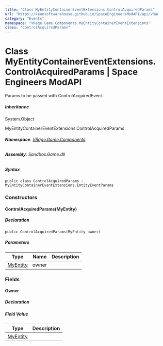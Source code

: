 ```yaml
---
title: "Class MyEntityContainerEventExtensions.ControlAcquiredParams"
url: "https://keensoftwarehouse.github.io/SpaceEngineersModAPI/api/VRage.Game.Components.MyEntityContainerEventExtensions.ControlAcquiredParams.html"
category: "Events"
namespace: "VRage.Game.Components.MyEntityContainerEventExtensions"
class: "ControlAcquiredParams"
---
```


# Class MyEntityContainerEventExtensions.ControlAcquiredParams | Space Engineers ModAPI

Params to be passed with ControlAcquiredEvent..

##### Inheritance

System.Object

MyEntityContainerEventExtensions.ControlAcquiredParams

###### **Namespace**: [VRage.Game.Components](https://keensoftwarehouse.github.io/SpaceEngineersModAPI/api/VRage.Game.Components.html)

###### **Assembly**: Sandbox.Game.dll

##### Syntax

```
public class ControlAcquiredParams : MyEntityContainerEventExtensions.EntityEventParams
```

### Constructors

#### ControlAcquiredParams(MyEntity)

##### Declaration

```
public ControlAcquiredParams(MyEntity owner)
```

##### Parameters

| Type | Name | Description |
| --- | --- | --- |
| [MyEntity](https://keensoftwarehouse.github.io/SpaceEngineersModAPI/api/VRage.Game.Entity.MyEntity.html) | owner |     |

### Fields

#### Owner

##### Declaration

##### Field Value

| Type | Description |
| --- | --- |
| [MyEntity](https://keensoftwarehouse.github.io/SpaceEngineersModAPI/api/VRage.Game.Entity.MyEntity.html) |     |